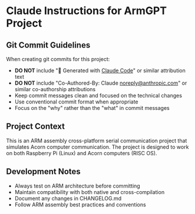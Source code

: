 # Claude Instructions for ArmGPT Project

## Git Commit Guidelines

When creating git commits for this project:

- **DO NOT** include "🤖 Generated with [Claude Code](https://claude.ai/code)" or similar attribution text
- **DO NOT** include "Co-Authored-By: Claude <noreply@anthropic.com>" or similar co-authorship attributions
- Keep commit messages clean and focused on the technical changes
- Use conventional commit format when appropriate
- Focus on the "why" rather than the "what" in commit messages

## Project Context

This is an ARM assembly cross-platform serial communication project that simulates Acorn computer communication. The project is designed to work on both Raspberry Pi (Linux) and Acorn computers (RISC OS).

## Development Notes

- Always test on ARM architecture before committing
- Maintain compatibility with both native and cross-compilation
- Document any changes in CHANGELOG.md
- Follow ARM assembly best practices and conventions